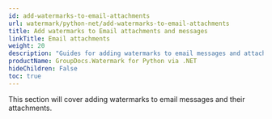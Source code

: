 ```yaml
---
id: add-watermarks-to-email-attachments
url: watermark/python-net/add-watermarks-to-email-attachments
title: Add watermarks to Email attachments and messages
linkTitle: Email attachments
weight: 20
description: "Guides for adding watermarks to email messages and attachments using Python via .NET."
productName: GroupDocs.Watermark for Python via .NET
hideChildren: False
toc: true
---
```


This section will cover adding watermarks to email messages and their attachments.


